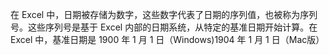 在 Excel 中，日期被存储为数字，这些数字代表了日期的序列值，也被称为序列号。这些序列号是基于 Excel 内部的日期系统，从特定的基准日期开始计算。在 Excel 中，基准日期是 1900 年 1 月 1 日（Windows)1904 年 1 月 1 日（Mac版）